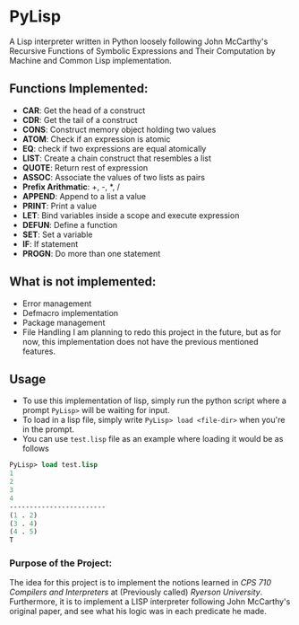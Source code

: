 
# PyLisp
A Lisp interpreter written in Python loosely following John McCarthy's Recursive Functions of Symbolic Expressions and Their Computation by Machine and Common Lisp implementation.
## Functions Implemented:

 - **CAR**: Get the head of a construct 
 - **CDR**: Get the tail of a construct
 - **CONS**: Construct memory object holding two values 
 - **ATOM**: Check if an expression is atomic
 - **EQ**: check if two expressions are equal atomically
 - **LIST**: Create a chain construct that resembles a list
 - **QUOTE**: Return rest of expression
 - **ASSOC**: Associate the values of two lists as pairs
 - **Prefix Arithmatic**: +, -, *, /
 - **APPEND**: Append to a list a value
 - **PRINT**: Print a value
 - **LET**: Bind variables inside a scope and execute expression
 - **DEFUN**: Define a function
 - **SET**:  Set a variable
 - **IF**: If statement
 - **PROGN**: Do more than one statement
## What is not implemented:
 - Error management
 - Defmacro implementation
 - Package management
 - File Handling
I am planning to redo this project in the future, but as for now, this implementation does not have the previous mentioned features.
## Usage
 - To use this implementation of lisp, simply run the python script where a prompt `PyLisp>` will be waiting for input.
 - To load in a lisp file, simply write `PyLisp> load <file-dir>` when you're in the prompt.
 - You can use `test.lisp` file as an example where loading it would be as follows
 ```lisp
 PyLisp> load test.lisp
 1
2
3
4
------------------------
(1 . 2)
(3 . 4)
(4 . 5)
T
 ```
 ### Purpose of the Project:
 The idea for this project is to implement the notions learned in *CPS 710 Compilers and Interpreters* at (Previously called) *Ryerson University*. Furthermore, it is to implement a LISP interpreter following John McCarthy's original paper, and see what his logic was in each predicate he made.